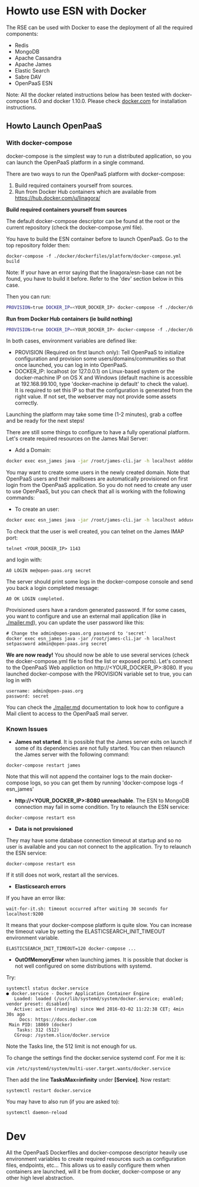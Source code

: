 # Howto use ESN with Docker

The RSE can be used with Docker to ease the deployment of all the required components:

- Redis
- MongoDB
- Apache Cassandra
- Apache James
- Elastic Search
- Sabre DAV
- OpenPaaS ESN

Note: All the docker related instructions below has been tested with docker-compose 1.6.0 and docker 1.10.0.
Please check [docker.com](http://docker.com) for installation instructions.

## Howto Launch OpenPaaS

### With docker-compose

docker-compose is the simplest way to run a distributed application, so you can launch the OpenPaaS platform in a single command.

There are two ways to run the OpenPaaS platform with docker-compose:

1. Build required containers yourself from sources.
2. Run from Docker Hub containers which are available from https://hub.docker.com/u/linagora/

**Build required containers yourself from sources**

The default docker-compose descriptor can be found at the root or the current repository (check the docker-compose.yml file).

You have to build the ESN container before to launch OpenPaaS. Go to the top repository folder then:

```
docker-compose -f ./docker/dockerfiles/platform/docker-compose.yml build
```

Note: If your have an error saying that the linagora/esn-base can not be found, you have to build it before. Refer to the 'dev' section below in this case.

Then you can run:

``` sh
PROVISION=true DOCKER_IP=<YOUR_DOCKER_IP> docker-compose -f ./docker/dockerfiles/platform/docker-compose.yml up
```

**Run from Docker Hub containers (ie build nothing)**

```bash
PROVISION=true DOCKER_IP=<YOUR_DOCKER_IP> docker-compose -f ./docker/dockerfiles/platform/docker-compose-images.yml up
```

In both cases, environment variables are defined like:

- PROVISION (Required on first launch only): Tell OpenPaaS to initialize configuration and provision some users/domains/communities so that once launched, you can log in into OpenPaaS.
- DOCKER_IP: localhost (or 127.0.0.1) on Linux-based system or the docker-machine IP on OS X and Windows (default machine is accessible at 192.168.99.100, type 'docker-machine ip default' to check the value). It is required to set this IP so that the configuration is generated from the right value. If not set, the webserver may not provide some assets correctly.

Launching the platform may take some time (1-2 minutes), grab a coffee and be ready for the next steps!

There are still some things to configure to have a fully operational platform. Let's create required resources on the James Mail Server:

- Add a Domain:

```bash
docker exec esn_james java -jar /root/james-cli.jar -h localhost adddomain open-paas.org
```

You may want to create some users in the newly created domain.
Note that OpenPaaS users and their mailboxes are automatically provisioned on first login from the OpenPaaS application.
So you do not need to create any user to use OpenPaaS, but you can check that all is working with the following commands:

- To create an user:

```bash
docker exec esn_james java -jar /root/james-cli.jar -h localhost adduser me@open-paas.org secret
```

To check that the user is well created, you can telnet on the James IMAP port:

```
telnet <YOUR_DOCKER_IP> 1143
```

and login with:

```
A0 LOGIN me@open-paas.org secret
```

The server should print some logs in the docker-compose console and send you back a login completed message:

```
A0 OK LOGIN completed.
```

Provisioned users have a random generated password. If for some cases, you want to configure and use an external mail application (like in [./mailer.md](./mailer.md)), you can update the user password like this:

```
# Change the admin@open-paas.org password to 'secret'
docker exec esn_james java -jar /root/james-cli.jar -h localhost setpassword admin@open-paas.org secret
```

**We are now ready!** You should now be able to use several services (check the docker-compose.yml file to find the list or exposed ports).
Let's connect to the OpenPaaS Web appliction on http://<YOUR_DOCKER_IP>:8080. If you launched docker-compose with the PROVISION variable set to true, you can log in with

```
username: admin@open-paas.org
password: secret
```

You can check the [./mailer.md](./mailer.md) documentation to look how to configure a Mail client to access to the OpenPaaS mail server.

### Known Issues

- **James not started**. It is possible that the James server exits on launch if some of its dependencies are not fully started. You can then relaunch the James server with the following command:

```
docker-compose restart james
```

Note that this will not append the container logs to the main docker-compose logs, so you can get them by running 'docker-compose logs -f esn_james'

- **http://<YOUR_DOCKER_IP>:8080 unreachable**. The ESN to MongoDB connection may fail in some condition. Try to relaunch the ESN service:

```
docker-compose restart esn
```

- **Data is not provisioned**

They may have some database connection timeout at startup and so no user is available and you can not connect to the application.
Try to relaunch the ESN service:

```
docker-compose restart esn
```

If it still does not work, restart all the services.

- **Elasticsearch errors**

If you have an error like:

```
wait-for-it.sh: timeout occurred after waiting 30 seconds for localhost:9200
```

It means that your docker-compose platform is quite slow. You can increase the timeout value by setting the ELASTICSEARCH_INIT_TIMEOUT environment variable.

```
ELASTICSEARCH_INIT_TIMEOUT=120 docker-compose ...
```

- **OutOfMemoryError** when launching james. It is possible that docker is not well configured on some distributions with systemd.

Try:

```
systemctl status docker.service
● docker.service - Docker Application Container Engine
   Loaded: loaded (/usr/lib/systemd/system/docker.service; enabled; vendor preset: disabled)
   Active: active (running) since Wed 2016-03-02 11:22:38 CET; 4min 30s ago
     Docs: https://docs.docker.com
 Main PID: 18869 (docker)
    Tasks: 312 (512)
   CGroup: /system.slice/docker.service
```

Note the Tasks line, the 512 limit is not enough for us.

To change the settings find the docker.service systemd conf. For me it is:

```
vim /etc/systemd/system/multi-user.target.wants/docker.service
```

Then add the line **TasksMax=infinity** under **[Service]**.
Now restart:

```
systemctl restart docker.service
```

You may have to also run (if you are asked to):

```
systemctl daemon-reload
```

# Dev

All the OpenPaaS Dockerfiles and docker-compose descriptor heavily use environment variables to create required resources such as configuration files, endpoints, etc...
This allows us to easily configure them when containers are launched, will it be from docker, docker-compose or any other high level abstraction.
